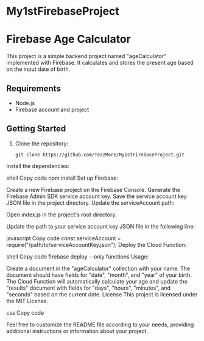 # My1stFirebaseProject
# Firebase Age Calculator

This project is a simple backend project named "ageCalculator" implemented with Firebase. It calculates and stores the present age based on the input date of birth.

## Requirements

- Node.js
- Firebase account and project

## Getting Started

1. Clone the repository:

   ```shell
   git clone https://github.com/TezzMore/My1stFirebaseProject.git
Install the dependencies:

shell
Copy code
npm install
Set up Firebase:

Create a new Firebase project on the Firebase Console.
Generate the Firebase Admin SDK service account key.
Save the service account key JSON file in the project directory.
Update the serviceAccount path:

Open index.js in the project's root directory.

Update the path to your service account key JSON file in the following line:

javascript
Copy code
const serviceAccount = require("/path/to/serviceAccountKey.json");
Deploy the Cloud Function:

shell
Copy code
firebase deploy --only functions
Usage:

Create a document in the "ageCalculator" collection with your name.
The document should have fields for "date", "month", and "year" of your birth.
The Cloud Function will automatically calculate your age and update the "results" document with fields for "days", "hours", "minutes", and "seconds" based on the current date.
License
This project is licensed under the MIT License.

css
Copy code

Feel free to customize the README file according to your needs, providing additional instructions or information about your project.
